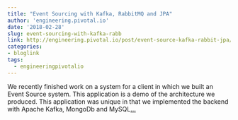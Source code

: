 ```yaml
---
title: "Event Sourcing with Kafka, RabbitMQ and JPA"
author: 'engineering.pivotal.io'
date: '2018-02-28'
slug: event-sourcing-with-kafka-rabb
link: http://engineering.pivotal.io/post/event-source-kafka-rabbit-jpa/
categories:
- bloglink
tags:
  - engineeringpivotalio
---
```


We recently finished work on a system for a client in which we built an Event Source system. This application is a demo of the architecture we produced. This application was unique in that we implemented the backend with Apache Kafka, MongoDb and MySQL[... <i class="fas fa-external-link-alt"></i>](http://engineering.pivotal.io/post/event-source-kafka-rabbit-jpa/)

